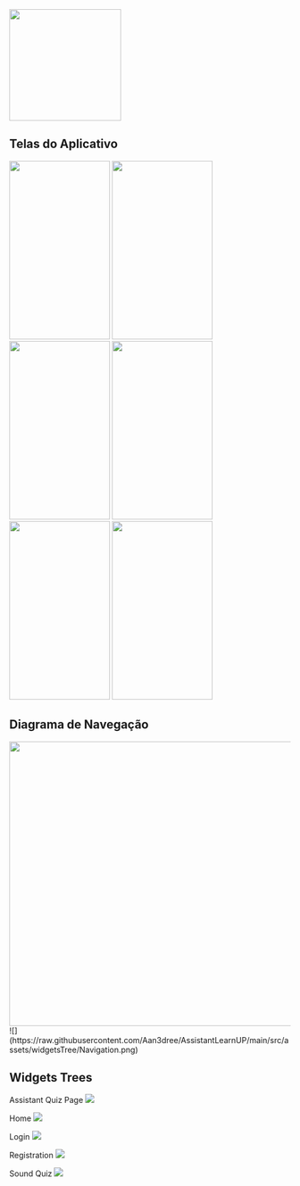 <img src="https://raw.githubusercontent.com/Aan3dree/AssistantLearnUP/main/src/assets/images/playstore.png" width="200" height="200">

## Telas do Aplicativo

<img src="https://raw.githubusercontent.com/Aan3dree/AssistantLearnUP/main/src/assets/prints/home.png" width="180" height="320" > <img src="https://raw.githubusercontent.com/Aan3dree/AssistantLearnUP/main/src/assets/prints/learn.png" width="180" height="320" > <img src="https://raw.githubusercontent.com/Aan3dree/AssistantLearnUP/main/src/assets/prints/quiz1.png" width="180" height="320" > <img src="https://raw.githubusercontent.com/Aan3dree/AssistantLearnUP/main/src/assets/prints/quiz2.png" width="180" height="320" > <img src="https://raw.githubusercontent.com/Aan3dree/AssistantLearnUP/main/src/assets/prints/login.png" width="180" height="320" > <img src="https://raw.githubusercontent.com/Aan3dree/AssistantLearnUP/main/src/assets/prints/register.png" width="180" height="320" >

## Diagrama de Navegação

<img src="https://raw.githubusercontent.com/Aan3dree/AssistantLearnUP/main/src/assets/widgetsTree/Navigation.png" width="940" height="510" >
![](https://raw.githubusercontent.com/Aan3dree/AssistantLearnUP/main/src/assets/widgetsTree/Navigation.png)

## Widgets Trees

Assistant Quiz Page
<img src="https://raw.githubusercontent.com/Aan3dree/AssistantLearnUP/main/src/assets/widgetsTree/Assistant%20Quiz%20Page.png" >

Home
<img src="https://raw.githubusercontent.com/Aan3dree/AssistantLearnUP/main/src/assets/widgetsTree/HomePage.png" >

Login
<img src="https://raw.githubusercontent.com/Aan3dree/AssistantLearnUP/main/src/assets/widgetsTree/Login%20page.png" >

Registration
<img src="https://raw.githubusercontent.com/Aan3dree/AssistantLearnUP/main/src/assets/widgetsTree/Register%20page.png" >

Sound Quiz
<img src="https://raw.githubusercontent.com/Aan3dree/AssistantLearnUP/main/src/assets/widgetsTree/Sound%20Quiz%20Page.png" >
